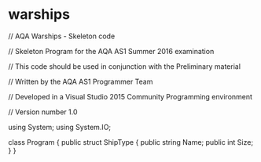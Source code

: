 # warships
// AQA Warships - Skeleton code

// Skeleton Program for the AQA AS1 Summer 2016 examination

// This code should be used in conjunction with the 
Preliminary material

// Written by the AQA AS1 Programmer Team

// Developed in a Visual Studio 2015 Community Programming environment

//  Version number 1.0

using System;
using System.IO;

class Program
{
public struct ShipType
{
public string Name;
public int Size;
}
}

